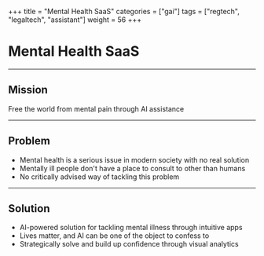 +++
title = "Mental Health SaaS"
categories = ["gai"]
tags = ["regtech", "legaltech", "assistant"]
weight = 56
+++

# Mental Health SaaS

---

## Mission

Free the world from mental pain through AI assistance

---

## Problem

- Mental health is a serious issue in modern society with no real solution
- Mentally ill people don't have a place to consult to other than humans
- No critically advised way of tackling this problem

---

## Solution

- AI-powered solution for tackling mental illness through intuitive apps
- Lives matter, and AI can be one of the object to confess to
- Strategically solve and build up confidence through visual analytics

